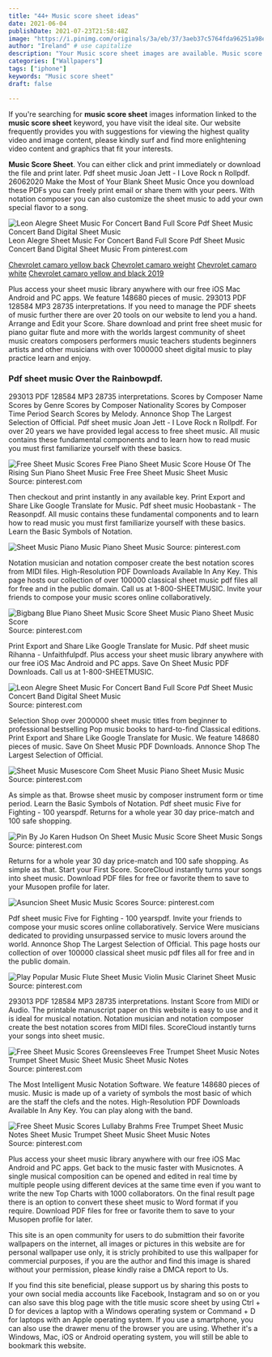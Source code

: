 ```yaml
---
title: "44+ Music score sheet ideas"
date: 2021-06-04
publishDate: 2021-07-23T21:58:48Z
image: "https://i.pinimg.com/originals/3a/eb/37/3aeb37c5764fda96251a98e6b2e06306.png"
author: "Ireland" # use capitalize
description: "Your Music score sheet images are available. Music score sheet are a topic that is being searched for and liked by netizens today. You can Find and Download the Music score sheet files here. Download all royalty-free vectors."
categories: ["Wallpapers"]
tags: ["iphone"]
keywords: "Music score sheet"
draft: false

---
```


If you're searching for **music score sheet** images information linked to the **music score sheet** keyword, you have visit the ideal  site.  Our website frequently  provides you with  suggestions  for viewing  the highest  quality video and image  content, please kindly surf and find more enlightening video content and graphics  that fit your interests.

**Music Score Sheet**. You can either click and print immediately or download the file and print later. Pdf sheet music Joan Jett - I Love Rock n Rollpdf. 26062020 Make the Most of Your Blank Sheet Music Once you download these PDFs you can freely print email or share them with your peers. With notation composer you can also customize the sheet music to add your own special flavor to a song.

![Leon Alegre Sheet Music For Concert Band Full Score Pdf Sheet Music Concert Band Digital Sheet Music](https://i.pinimg.com/originals/ef/6c/52/ef6c52259c2c15fdb097742c73d378c2.png "Leon Alegre Sheet Music For Concert Band Full Score Pdf Sheet Music Concert Band Digital Sheet Music")
Leon Alegre Sheet Music For Concert Band Full Score Pdf Sheet Music Concert Band Digital Sheet Music From pinterest.com

[Chevrolet camaro yellow back](/chevrolet-camaro-yellow-back/)
[Chevrolet camaro weight](/chevrolet-camaro-weight/)
[Chevrolet camaro white](/chevrolet-camaro-white/)
[Chevrolet camaro yellow and black 2019](/chevrolet-camaro-yellow-and-black-2019/)

Plus access your sheet music library anywhere with our free iOS Mac Android and PC apps. We feature 148680 pieces of music. 293013 PDF 128584 MP3 28735 interpretations. If you need to manage the PDF sheets of music further there are over 20 tools on our website to lend you a hand. Arrange and Edit your Score. Share download and print free sheet music for piano guitar flute and more with the worlds largest community of sheet music creators composers performers music teachers students beginners artists and other musicians with over 1000000 sheet digital music to play practice learn and enjoy.

### Pdf sheet music Over the Rainbowpdf.

293013 PDF 128584 MP3 28735 interpretations. Scores by Composer Name Scores by Genre Scores by Composer Nationality Scores by Composer Time Period Search Scores by Melody. Annonce Shop The Largest Selection of Official. Pdf sheet music Joan Jett - I Love Rock n Rollpdf. For over 20 years we have provided legal access to free sheet music. All music contains these fundamental components and to learn how to read music you must first familiarize yourself with these basics.


![Free Sheet Music Scores Free Piano Sheet Music Score House Of The Rising Sun Piano Sheet Music Free Free Sheet Music Sheet Music](https://i.pinimg.com/originals/b1/9d/32/b19d32e2f596892741e8028c22a8a3ff.png "Free Sheet Music Scores Free Piano Sheet Music Score House Of The Rising Sun Piano Sheet Music Free Free Sheet Music Sheet Music")
Source: pinterest.com

Then checkout and print instantly in any available key. Print Export and Share Like Google Translate for Music. Pdf sheet music Hoobastank - The Reasonpdf. All music contains these fundamental components and to learn how to read music you must first familiarize yourself with these basics. Learn the Basic Symbols of Notation.

![Sheet Music Piano Music Piano Sheet Music](https://i.pinimg.com/originals/b5/73/49/b5734922eaa6d6f0d90dda983be42840.jpg "Sheet Music Piano Music Piano Sheet Music")
Source: pinterest.com

Notation musician and notation composer create the best notation scores from MIDI files. High-Resolution PDF Downloads Available In Any Key. This page hosts our collection of over 100000 classical sheet music pdf files all for free and in the public domain. Call us at 1-800-SHEETMUSIC. Invite your friends to compose your music scores online collaboratively.

![Bigbang Blue Piano Sheet Music Score Sheet Music Piano Sheet Music Score](https://i.pinimg.com/originals/c2/44/ba/c244badde22895c6af0e95fe952f76cf.jpg "Bigbang Blue Piano Sheet Music Score Sheet Music Piano Sheet Music Score")
Source: pinterest.com

Print Export and Share Like Google Translate for Music. Pdf sheet music Rihanna - Unfaithfulpdf. Plus access your sheet music library anywhere with our free iOS Mac Android and PC apps. Save On Sheet Music PDF Downloads. Call us at 1-800-SHEETMUSIC.

![Leon Alegre Sheet Music For Concert Band Full Score Pdf Sheet Music Concert Band Digital Sheet Music](https://i.pinimg.com/originals/ef/6c/52/ef6c52259c2c15fdb097742c73d378c2.png "Leon Alegre Sheet Music For Concert Band Full Score Pdf Sheet Music Concert Band Digital Sheet Music")
Source: pinterest.com

Selection Shop over 2000000 sheet music titles from beginner to professional bestselling Pop music books to hard-to-find Classical editions. Print Export and Share Like Google Translate for Music. We feature 148680 pieces of music. Save On Sheet Music PDF Downloads. Annonce Shop The Largest Selection of Official.

![Sheet Music Musescore Com Sheet Music Piano Sheet Music Music](https://i.pinimg.com/originals/50/af/39/50af39a8d0a6f0b98c286f8eedc777ef.png "Sheet Music Musescore Com Sheet Music Piano Sheet Music Music")
Source: pinterest.com

As simple as that. Browse sheet music by composer instrument form or time period. Learn the Basic Symbols of Notation. Pdf sheet music Five for Fighting - 100 yearspdf. Returns for a whole year 30 day price-match and 100 safe shopping.

![Pin By Jo Karen Hudson On Sheet Music Music Score Sheet Music Songs](https://i.pinimg.com/736x/e9/89/57/e98957227487fd72816a79f41797b971.jpg "Pin By Jo Karen Hudson On Sheet Music Music Score Sheet Music Songs")
Source: pinterest.com

Returns for a whole year 30 day price-match and 100 safe shopping. As simple as that. Start your First Score. ScoreCloud instantly turns your songs into sheet music. Download PDF files for free or favorite them to save to your Musopen profile for later.

![Asuncion Sheet Music Music Scores](https://i.pinimg.com/originals/f7/10/e2/f710e223f9b2a601b2fbef375869dc99.png "Asuncion Sheet Music Music Scores")
Source: pinterest.com

Pdf sheet music Five for Fighting - 100 yearspdf. Invite your friends to compose your music scores online collaboratively. Service Were musicians dedicated to providing unsurpassed service to music lovers around the world. Annonce Shop The Largest Selection of Official. This page hosts our collection of over 100000 classical sheet music pdf files all for free and in the public domain.

![Play Popular Music Flute Sheet Music Violin Music Clarinet Sheet Music](https://i.pinimg.com/originals/d2/f7/6f/d2f76f14b1810b5269413979c2205ab8.png "Play Popular Music Flute Sheet Music Violin Music Clarinet Sheet Music")
Source: pinterest.com

293013 PDF 128584 MP3 28735 interpretations. Instant Score from MIDI or Audio. The printable manuscript paper on this website is easy to use and it is ideal for musical notation. Notation musician and notation composer create the best notation scores from MIDI files. ScoreCloud instantly turns your songs into sheet music.

![Free Sheet Music Scores Greensleeves Free Trumpet Sheet Music Notes Trumpet Sheet Music Sheet Music Sheet Music Notes](https://i.pinimg.com/originals/52/0e/15/520e153c9b114ba8f3988faffe9fdf46.png "Free Sheet Music Scores Greensleeves Free Trumpet Sheet Music Notes Trumpet Sheet Music Sheet Music Sheet Music Notes")
Source: pinterest.com

The Most Intelligent Music Notation Software. We feature 148680 pieces of music. Music is made up of a variety of symbols the most basic of which are the staff the clefs and the notes. High-Resolution PDF Downloads Available In Any Key. You can play along with the band.

![Free Sheet Music Scores Lullaby Brahms Free Trumpet Sheet Music Notes Sheet Music Trumpet Sheet Music Sheet Music Notes](https://i.pinimg.com/originals/3a/eb/37/3aeb37c5764fda96251a98e6b2e06306.png "Free Sheet Music Scores Lullaby Brahms Free Trumpet Sheet Music Notes Sheet Music Trumpet Sheet Music Sheet Music Notes")
Source: pinterest.com

Plus access your sheet music library anywhere with our free iOS Mac Android and PC apps. Get back to the music faster with Musicnotes. A single musical composition can be opened and edited in real time by multiple people using different devices at the same time even if you want to write the new Top Charts with 1000 collaborators. On the final result page there is an option to convert these sheet music to Word format if you require. Download PDF files for free or favorite them to save to your Musopen profile for later.

This site is an open community for users to do submittion their favorite wallpapers on the internet, all images or pictures in this website are for personal wallpaper use only, it is stricly prohibited to use this wallpaper for commercial purposes, if you are the author and find this image is shared without your permission, please kindly raise a DMCA report to Us.

If you find this site beneficial, please support us by sharing this posts to your own social media accounts like Facebook, Instagram and so on or you can also save this blog page with the title music score sheet by using Ctrl + D for devices a laptop with a Windows operating system or Command + D for laptops with an Apple operating system. If you use a smartphone, you can also use the drawer menu of the browser you are using. Whether it's a Windows, Mac, iOS or Android operating system, you will still be able to bookmark this website.
